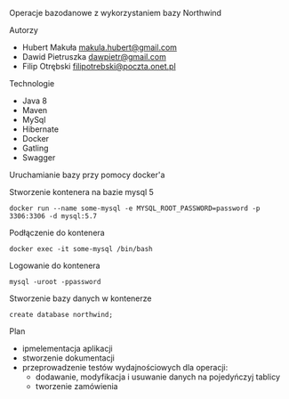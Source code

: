 Operacje bazodanowe z wykorzystaniem bazy Northwind

Autorzy
 - Hubert Makuła makula.hubert@gmail.com
 - Dawid Pietruszka dawpietr@gmail.com
 - Filip Otrębski filipotrebski@poczta.onet.pl
 

Technologie
 - Java 8
 - Maven
 - MySql
 - Hibernate
 - Docker
 - Gatling
 - Swagger

Uruchamianie bazy przy pomocy docker'a

Stworzenie kontenera na bazie mysql 5
```shell script
docker run --name some-mysql -e MYSQL_ROOT_PASSWORD=password -p 3306:3306 -d mysql:5.7
```
Podłączenie do kontenera
```shell script
docker exec -it some-mysql /bin/bash
```
Logowanie do kontenera
```shell script
mysql -uroot -ppassword
```

Stworzenie bazy danych w kontenerze
```shell script
create database northwind;
```

Plan
 - ipmelementacja aplikacji
 - stworzenie dokumentacji
 - przeprowadzenie testów wydajnościowych dla operacji:
    - dodawanie, modyfikacja i usuwanie danych na pojedyńczyj tablicy
    - tworzenie zamówienia
 
 
